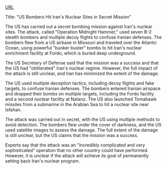 <a href="https://www.bbc.com/news/articles/cew0x7159edo">URL</a>

<p>Title: "US Bombers Hit Iran's Nuclear Sites in Secret Mission"</p>
<p>The US has carried out a secret bombing mission against Iran's nuclear sites. The attack, called "Operation Midnight Hammer," used seven B-2 stealth bombers and multiple decoy flights to confuse Iranian defenses. The bombers flew from a US airbase in Missouri and traveled over the Atlantic Ocean, using powerful "bunker buster" bombs to hit Iran's nuclear enrichment facility at Fordo, which is buried deep underground.</p>
<p>The US Secretary of Defense said that the mission was a success and that the US had "obliterated" Iran's nuclear regime. However, the full impact of the attack is still unclear, and Iran has minimized the extent of the damage.</p>
<p>The US used multiple deception tactics, including decoy flights and fake targets, to confuse Iranian defenses. The bombers entered Iranian airspace and dropped their bombs on multiple targets, including the Fordo facility and a second nuclear facility at Natanz. The US also launched Tomahawk missiles from a submarine in the Arabian Sea to hit a nuclear site near Isfahan.</p>
<p>The attack was carried out in secret, with the US using multiple methods to avoid detection. The bombers flew under the cover of darkness, and the US used satellite images to assess the damage. The full extent of the damage is still unclear, but the US claims that the mission was a success.</p>
<p>Experts say that the attack was an "incredibly complicated and very sophisticated" operation that no other country could have performed. However, it is unclear if the attack will achieve its goal of permanently setting back Iran's nuclear program.</p>